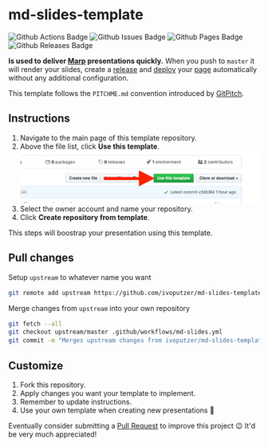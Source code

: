 # md-slides-template
![Github Actions Badge][gh_actions_badge]
![Github Issues Badge][gh_issues_badge]
![Github Pages Badge][gh_pages_badge]
![Github Releases Badge][gh_releases_badge]

**Is used to deliver [Marp][marp_url] presentations quickly.** When you push to `master` it will render your slides, create a [release][releases_url] and [deploy][deployments_url] your [page][page_url] automatically without any additional configuration.

This template follows the `PITCHME.md` convention introduced by [GitPitch][gitpitch_url].

## Instructions
1. Navigate to the main page of this template repository.
2. Above the file list, click **Use this template**.
![Use this template](data/use-this-template.png)
1. Select the owner account and name your repository.
2. Click **Create repository from template**.

This steps will boostrap your presentation using this template.

## Pull changes
Setup `upstream` to whatever name you want
```bash
git remote add upstream https://github.com/ivoputzer/md-slides-template.git
```

Merge changes from `upstream` into your own repository
```bash
git fetch --all
git checkout upstream/master .github/workflows/md-slides.yml
git commit -m "Merges upstream changes from ivoputzer/md-slides-template"
```

## Customize
1. Fork this repository.
2. Apply changes you want your template to implement.
3. Remember to update instructions.
4. Use your own template when creating new presentations 🎉

Eventually consider submitting a [Pull Request](https://help.github.com/en/github/collaborating-with-issues-and-pull-requests/about-pull-requests#about-pull-requests) to improve this project 😉 It'd be very much appreciated!

[gh_actions_badge]: https://img.shields.io/github/workflow/status/ivoputzer/md-slides-template/markdown%20slides/master?style=for-the-badge&logo=github
[gh_issues_badge]: https://img.shields.io/github/issues/ivoputzer/md-slides-template?style=for-the-badge&logo=github
[gh_pages_badge]: https://img.shields.io/static/v1?style=for-the-badge&label=page&message=online&color=success&logo=github
[gh_releases_badge]: https://img.shields.io/github/v/release/ivoputzer/md-slides-template?style=for-the-badge&logo=github
[page_url]: https://ivoputzer.github.io/md-slides-template
[releases_url]: https://github.com/ivoputzer/md-slides-template/releases
[deployments_url]: https://github.com/ivoputzer/md-slides-template/deployments
[marp_url]: https://marp.app
[gitpitch_url]: https://gitpitch.com/docs/getting-started/pitchme
